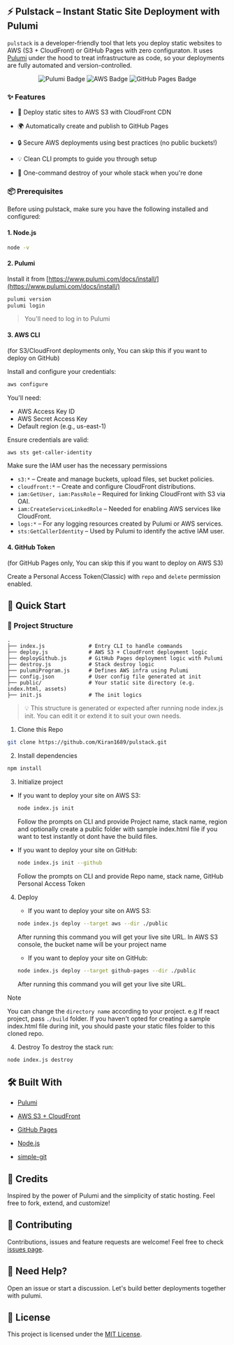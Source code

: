 ## ⚡ Pulstack – Instant Static Site Deployment with Pulumi

`pulstack` is a developer-friendly tool that lets you deploy static websites to AWS (S3 + CloudFront) or GitHub Pages with zero configuraton. It uses [Pulumi](https://www.pulumi.com/) under the hood to treat infrastructure as code, so your deployments are fully automated and version-controlled.

<p align="center">
  <img src="https://img.shields.io/badge/built%20with-pulumi-purple?logo=pulumi" alt="Pulumi Badge">
  <img src="https://img.shields.io/badge/deploys%20to-aws-orange?logo=amazonaws" alt="AWS Badge">
  <img src="https://img.shields.io/badge/deploys%20to-github%20pages-blue?logo=github" alt="GitHub Pages Badge">
</p>


### ✨ Features

- 🚀 Deploy static sites to AWS S3 with CloudFront CDN

- 🌍 Automatically create and publish to GitHub Pages

- 🔒 Secure AWS deployments using best practices (no public buckets!)

- 💡 Clean CLI prompts to guide you through setup

- 🧨 One-command destroy of your whole stack when you're done

### 📦 Prerequisites
Before using pulstack, make sure you have the following installed and configured:
#### 1.  Node.js
   ```bash
   node -v
   ```
#### 2. Pulumi
Install it from [https://www.pulumi.com/docs/install/](https://www.pulumi.com/docs/install/)

```bash
pulumi version
pulumi login
```
> You'll need to log in to Pulumi

#### 3. AWS CLI
(for S3/CloudFront deployments only, You can skip this if you want to deploy on GitHub)

Install and configure your credentials:
```bash
aws configure
```

You'll need:

- AWS Access Key ID
- AWS Secret Access Key
- Default region (e.g., us-east-1)

Ensure credentials are valid:
```bash
aws sts get-caller-identity
```

Make sure the IAM user has the necessary permissions

- `s3:*` – Create and manage buckets, upload files, set bucket policies.
- `cloudfront:*` – Create and configure CloudFront distributions.
- `iam:GetUser, iam:PassRole` – Required for linking CloudFront with S3 via OAI.
- `iam:CreateServiceLinkedRole` – Needed for enabling AWS services like CloudFront.
- `logs:*` – For any logging resources created by Pulumi or AWS services.
- `sts:GetCallerIdentity` – Used by Pulumi to identify the active IAM user.

#### 4. GitHub Token
(for GitHub Pages only, You can skip this if you want to deploy on AWS S3)

Create a Personal Access Token(Classic) with `repo` and `delete` permission enabled.

## 🚀 Quick Start

### 📁 Project Structure
```
.
├── index.js              # Entry CLI to handle commands
├── deploy.js             # AWS S3 + CloudFront deployment logic
├── deployGithub.js       # GitHub Pages deployment logic with Pulumi
├── destroy.js            # Stack destroy logic
├── pulumiProgram.js      # Defines AWS infra using Pulumi
├── config.json           # User config file generated at init
├── public/               # Your static site directory (e.g. index.html, assets)
├── init.js               # The init logics
```

> 💡 This structure is generated or expected after running node index.js init. You can edit it or extend it to suit your own needs.

1. Clone this Repo
```bash
git clone https://github.com/Kiran1689/pulstack.git
```

2. Install dependencies
```bash
npm install
```

3. Initialize project

- If you want to deploy your site on AWS S3:
  ```bash
  node index.js init
  ```
  Follow the prompts on CLI and provide Project name, stack name, region and optionally create a public folder with sample index.html file if you want to test instantly ot dont have the build files.

- If you want to deploy your site on GitHub:
  ```bash
  node index.js init --github
  ```
  Follow the prompts on CLI and provide Repo name, stack name, GitHub Personal Access Token

4. Deploy

   - If you want to deploy your site on AWS S3:
    ```bash
    node index.js deploy --target aws --dir ./public
    ```
    After running this command you will get your live site URL.
    In AWS S3 console, the bucket name will be your project name

    - If you want to deploy your site on GitHub:
    ```bash
    node index.js deploy --target github-pages --dir ./public
    ```
    After running this command you will get your live site URL.
> [!NOTE]
> You can change the `directory name` according to your project. e.g If react project, pass `./build` folder.
> If you haven't opted for creating a sample index.html file during init, you should paste your static files folder to this cloned repo.

4. Destroy
To destroy the stack run:
```bash
node index.js destroy
```

## 🛠 Built With
- [Pulumi](https://www.pulumi.com/)

- [AWS S3 + CloudFront](https://aws.amazon.com/)

- [GitHub Pages](https://pages.github.com/)

- [Node.js](https://nodejs.org/en)

- [simple-git](https://www.npmjs.com/package/simple-git)


## 🙌 Credits
Inspired by the power of Pulumi and the simplicity of static hosting.
Feel free to fork, extend, and customize!

## 🤝 Contributing
Contributions, issues and feature requests are welcome!
Feel free to check [issues page](../../issues).

## 💬 Need Help?
Open an issue or start a discussion. Let's build better deployments together with pulumi.


## 🪪 License
This project is licensed under the [MIT License](./LICENSE).

    
